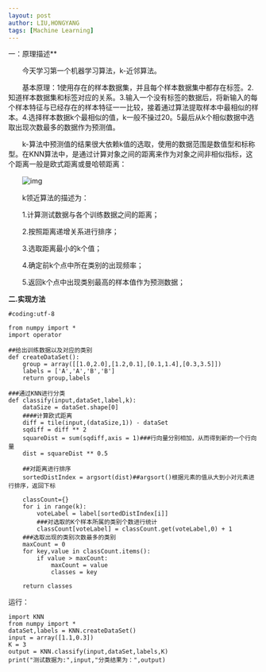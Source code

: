 ```yaml
---
layout: post
author: LIU,HONGYANG
tags: [Machine Learning]
---
```








一：原理描述**

　　今天学习第一个机器学习算法，k-近邻算法。

　　基本原理：1使用存在的样本数据集，并且每个样本数据集中都存在标签。2.知道样本数据集和标签对应的关系。3.输入一个没有标签的数据后，将新输入的每个样本特征与已经存在的样本特征一一比较，接着通过算法提取样本中最相似的样本。4.选择样本数据k个最相似的值，k一般不操过20。5最后从k个相似数据中选取出现次数最多的数据作为预测值。

　　k-算法中预测值的结果很大依赖k值的选取，使用的数据范围是数值型和标称型。在KNN算法中，是通过计算对象之间的距离来作为对象之间非相似指标，这个距离一般是欧式距离或曼哈顿距离：

　　![img](http://images2017.cnblogs.com/blog/1067977/201709/1067977-20170912162319844-1573541831.png)

　　k领近算法的描述为：

　　1.计算测试数据与各个训练数据之间的距离；

　　2.按照距离递增关系进行排序；

　　3.选取距离最小的k个值；

　　4.确定前k个点中所在类别的出现频率；

　　5.返回k个点中出现类别最高的样本值作为预测数据；

**二.实现方法**

 

```
#coding:utf-8

from numpy import *
import operator

##给出训练数据以及对应的类别
def createDataSet():
    group = array([[1.0,2.0],[1.2,0.1],[0.1,1.4],[0.3,3.5]])
    labels = ['A','A','B','B']
    return group,labels

###通过KNN进行分类
def classify(input,dataSet,label,k):
    dataSize = dataSet.shape[0]
    ####计算欧式距离
    diff = tile(input,(dataSize,1)) - dataSet
    sqdiff = diff ** 2
    squareDist = sum(sqdiff,axis = 1)###行向量分别相加，从而得到新的一个行向量
    dist = squareDist ** 0.5
    
    ##对距离进行排序
    sortedDistIndex = argsort(dist)##argsort()根据元素的值从大到小对元素进行排序，返回下标

    classCount={}
    for i in range(k):
        voteLabel = label[sortedDistIndex[i]]
        ###对选取的K个样本所属的类别个数进行统计
        classCount[voteLabel] = classCount.get(voteLabel,0) + 1
    ###选取出现的类别次数最多的类别
    maxCount = 0
    for key,value in classCount.items():
        if value > maxCount:
            maxCount = value
            classes = key

    return classes
```





运行：

```
import KNN
from numpy import *
dataSet,labels = KNN.createDataSet()
input = array([1.1,0.3])
K = 3
output = KNN.classify(input,dataSet,labels,K)
print("测试数据为:",input,"分类结果为：",output)
```

 